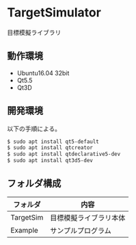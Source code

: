 # TargetSimulator
目標模擬ライブラリ

## 動作環境

* Ubuntu16.04 32bit
* Qt5.5
* Qt3D


## 開発環境

以下の手順による。

``` bash
$ sudo apt install qt5-default
$ sudo apt install qtcreator
$ sudo apt install qtdeclarative5-dev
$ sudo apt install qt3d5-dev
```

## フォルダ構成

| フォルダ | 内容 |
| --- | --- |
| TargetSim | 目標模擬ライブラリ本体 |
| Example   | サンプルプログラム |

